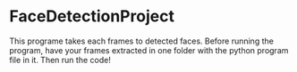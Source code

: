 # FaceDetectionProject
This programe takes each frames to detected faces. 
Before running the program, have your frames extracted in one folder with the python program file in it.
Then run the code!
